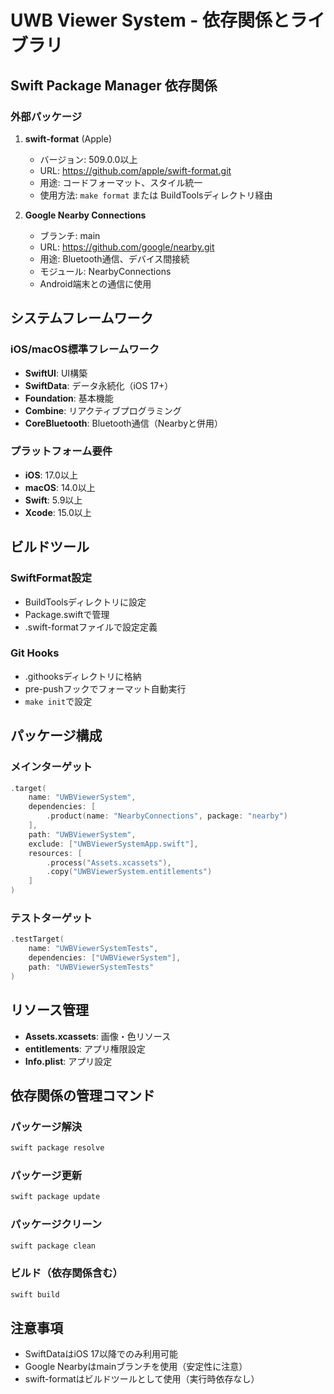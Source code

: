 # UWB Viewer System - 依存関係とライブラリ

## Swift Package Manager 依存関係

### 外部パッケージ
1. **swift-format** (Apple)
   - バージョン: 509.0.0以上
   - URL: https://github.com/apple/swift-format.git
   - 用途: コードフォーマット、スタイル統一
   - 使用方法: `make format` または BuildToolsディレクトリ経由

2. **Google Nearby Connections**
   - ブランチ: main
   - URL: https://github.com/google/nearby.git
   - 用途: Bluetooth通信、デバイス間接続
   - モジュール: NearbyConnections
   - Android端末との通信に使用

## システムフレームワーク

### iOS/macOS標準フレームワーク
- **SwiftUI**: UI構築
- **SwiftData**: データ永続化（iOS 17+）
- **Foundation**: 基本機能
- **Combine**: リアクティブプログラミング
- **CoreBluetooth**: Bluetooth通信（Nearbyと併用）

### プラットフォーム要件
- **iOS**: 17.0以上
- **macOS**: 14.0以上
- **Swift**: 5.9以上
- **Xcode**: 15.0以上

## ビルドツール

### SwiftFormat設定
- BuildToolsディレクトリに設定
- Package.swiftで管理
- .swift-formatファイルで設定定義

### Git Hooks
- .githooksディレクトリに格納
- pre-pushフックでフォーマット自動実行
- `make init`で設定

## パッケージ構成

### メインターゲット
```swift
.target(
    name: "UWBViewerSystem",
    dependencies: [
        .product(name: "NearbyConnections", package: "nearby")
    ],
    path: "UWBViewerSystem",
    exclude: ["UWBViewerSystemApp.swift"],
    resources: [
        .process("Assets.xcassets"),
        .copy("UWBViewerSystem.entitlements")
    ]
)
```

### テストターゲット
```swift
.testTarget(
    name: "UWBViewerSystemTests",
    dependencies: ["UWBViewerSystem"],
    path: "UWBViewerSystemTests"
)
```

## リソース管理
- **Assets.xcassets**: 画像・色リソース
- **entitlements**: アプリ権限設定
- **Info.plist**: アプリ設定

## 依存関係の管理コマンド

### パッケージ解決
```bash
swift package resolve
```

### パッケージ更新
```bash
swift package update
```

### パッケージクリーン
```bash
swift package clean
```

### ビルド（依存関係含む）
```bash
swift build
```

## 注意事項
- SwiftDataはiOS 17以降でのみ利用可能
- Google Nearbyはmainブランチを使用（安定性に注意）
- swift-formatはビルドツールとして使用（実行時依存なし）